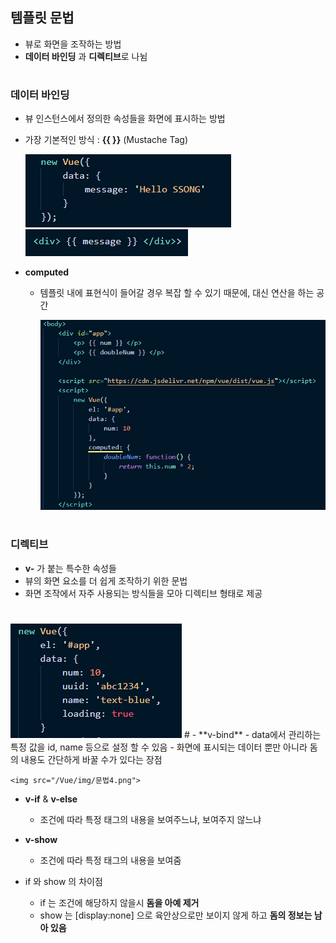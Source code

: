 ## 템플릿 문법
- 뷰로 화면을 조작하는 방법 
- **데이터 바인딩** 과 **디렉티브**로 나뉨 
#
### 데이터 바인딩 
- 뷰 인스턴스에서 정의한 속성들을 화면에 표시하는 방법 
- 가장 기본적인 방식 : **{{ }}** (Mustache Tag)      

   <img src="/Vue/img/문법2.png">     
   <img src="/Vue/img/문법1.png">         
  
- **computed**
  - 템플릿 내에 표현식이 들어갈 경우 복잡 할 수 있기 때문에, 대신 연산을 하는 공간   
  
    <img src="/Vue/img/문법3.png">   
    
#
### 디렉티브 
- **v-** 가 붙는 특수한 속성들
- 뷰의 화면 요소를 더 쉽게 조작하기 위한 문법 
- 화면 조작에서 자주 사용되는 방식들을 모아 디렉티브 형태로 제공
#
  <img src="/Vue/img/문법9.png">  
#
- **v-bind**   
  - data에서 관리하는 특정 값을 id, name 등으로 설정 할 수 있음     
  - 화면에 표시되는 데이터 뿐만 아니라 돔의 내용도 간단하게 바꿀 수가 있다는 장점      
  
    <img src="/Vue/img/문법4.png">     

- **v-if** & **v-else**   
  - 조건에 따라 특정 태그의 내용을 보여주느냐, 보여주지 않느냐    

- **v-show**
  - 조건에 따라 특정 태그의 내용을 보여줌    
  
- if 와 show 의 차이점    
  - if 는 조건에 해당하지 않을시 **돔을 아예 제거**   
  - show 는 [display:none] 으로 육안상으로만 보이지 않게 하고 **돔의 정보는 남아 있음**    
